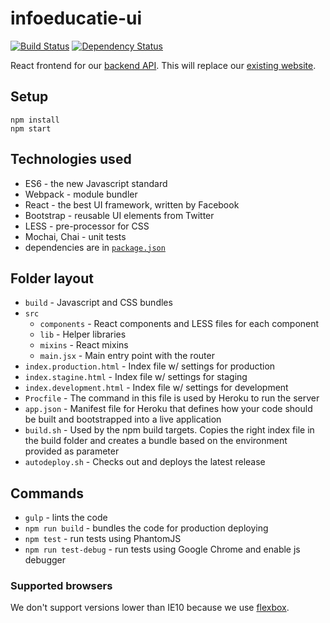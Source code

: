 # infoeducatie-ui
[![Build Status](https://travis-ci.org/infoeducatie/infoeducatie-ui.svg?branch=master)](https://travis-ci.org/infoeducatie/infoeducatie-ui) [![Dependency Status](https://gemnasium.com/infoeducatie/infoeducatie-ui.svg)](https://gemnasium.com/infoeducatie/infoeducatie-ui)

React frontend for our [backend API](https://github.com/infoeducatie/infoeducatie-api). This will replace our [existing website](http://infoeducatie.ro/).

## Setup

```
npm install
npm start
```

## Technologies used

- ES6 - the new Javascript standard
- Webpack - module bundler
- React - the best UI framework, written by Facebook
- Bootstrap - reusable UI elements from Twitter
- LESS - pre-processor for CSS
- Mochai, Chai - unit tests
- dependencies are in [`package.json`](https://github.com/infoeducatie/infoeducatie-react/blob/master/package.json)

## Folder layout

- `build` - Javascript and CSS bundles
- `src`
  - `components` - React components and LESS files for each component
  - `lib` - Helper libraries
  - `mixins` - React mixins
  - `main.jsx` - Main entry point with the router
- `index.production.html` - Index file w/ settings for production
- `index.stagine.html` - Index file w/ settings for staging
- `index.development.html` - Index file w/ settings for development
- `Procfile` - The command in this file is used by Heroku to run the server
- `app.json` - Manifest file for Heroku that defines how your code should be built and bootstrapped into a live application
- `build.sh` - Used by the npm build targets. Copies the right index file in the build folder and creates a bundle based on the environment provided as parameter
- `autodeploy.sh` - Checks out and deploys the latest release

## Commands

- `gulp` - lints the code
- `npm run build` - bundles the code for production deploying
- `npm test` - run tests using PhantomJS
- `npm run test-debug` - run tests using Google Chrome and enable js debugger

### Supported browsers

We don't support versions lower than IE10 because we use [flexbox](http://caniuse.com/#feat=flexbox).

